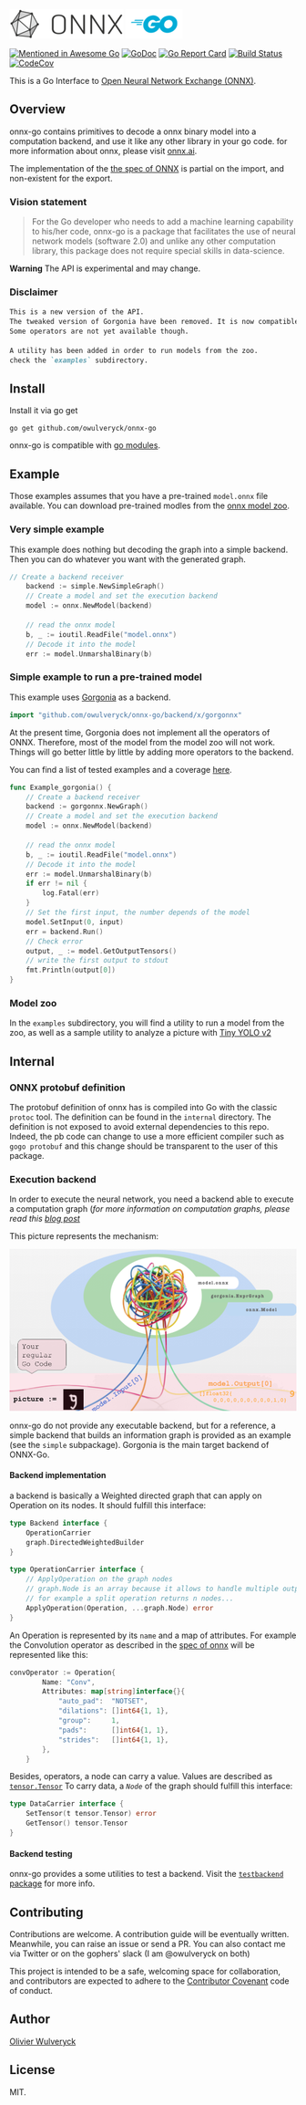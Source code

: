 ![ONNX Logo](vignettes/imgs/ONNX_logo_main.png) ![Go Logo](vignettes/imgs/Go-Logo_Blue.png)

[![Mentioned in Awesome Go](https://awesome.re/mentioned-badge.svg)](https://github.com/avelino/awesome-go#machine-learning) [![GoDoc](https://godoc.org/github.com/owulveryck/onnx-go?status.svg)](https://godoc.org/github.com/owulveryck/onnx-go) [![Go Report Card](https://goreportcard.com/badge/github.com/owulveryck/onnx-go)](https://goreportcard.com/report/github.com/owulveryck/onnx-go)
[![Build Status](https://travis-ci.com/owulveryck/onnx-go.svg?branch=master)](https://travis-ci.com/owulveryck/onnx-go)
[![CodeCov](https://codecov.io/gh/owulveryck/onnx-go/branch/master/graph/badge.svg)](https://codecov.io/gh/owulveryck/onnx-go)


This is a Go Interface to [Open Neural Network Exchange (ONNX)](https://onnx.ai/).

## Overview 
onnx-go contains primitives to decode a onnx binary model into a computation backend, and use it like any other library in your go code.
for more information about onnx, please visit [onnx.ai](https://onnx.ai).

The implementation of the [the spec of ONNX](https://github.com/onnx/onnx/blob/master/docs/IR.md) is partial on the import, and non-existent for the export.

### Vision statement

> For the Go developer who needs to add a machine learning capability to his/her code, 
> onnx-go is a package that facilitates the use of neural network models (software 2.0) 
> and unlike any other computation library, this package does not require special skills in data-science.

**Warning** The API is experimental and may change.

### Disclaimer
[embedmd]:# (RELNOTES.md)
```md
This is a new version of the API.
The tweaked version of Gorgonia have been removed. It is now compatible with the master branch of Gorgonia.
Some operators are not yet available though.

A utility has been added in order to run models from the zoo.
check the `examples` subdirectory.
```


## Install

Install it via go get
```
go get github.com/owulveryck/onnx-go
```

onnx-go is compatible with [go modules](https://github.com/golang/go/wiki/Modules).


## Example

Those examples assumes that you have a pre-trained `model.onnx` file available.
You can download pre-trained modles from the [onnx model zoo](https://github.com/onnx/models).

### Very simple example

This example does nothing but decoding the graph into a simple backend.
Then you can do whatever you want with the generated graph.

[embedmd]:# (example_test.go /\/\/ Create/ /model.UnmarshalBinary.*/)
```go
// Create a backend receiver
	backend := simple.NewSimpleGraph()
	// Create a model and set the execution backend
	model := onnx.NewModel(backend)

	// read the onnx model
	b, _ := ioutil.ReadFile("model.onnx")
	// Decode it into the model
	err := model.UnmarshalBinary(b)
```

### Simple example to run a pre-trained model

This example uses [Gorgonia](https://github.com/gorgonia/gorgonia) as a backend. 

```go
import "github.com/owulveryck/onnx-go/backend/x/gorgonnx"
```

At the present time, Gorgonia does not implement all the operators of ONNX. Therefore, most of the model from the model zoo will not work.
Things will go better little by little by adding more operators to the backend.

You can find a list of tested examples and a coverage [here](https://github.com/owulveryck/onnx-go/blob/master/backend/x/gorgonnx/ONNX_COVERAGE.md).

[embedmd]:# (example_gorgonnx_test.go /func Ex/ /^}/)
```go
func Example_gorgonia() {
	// Create a backend receiver
	backend := gorgonnx.NewGraph()
	// Create a model and set the execution backend
	model := onnx.NewModel(backend)

	// read the onnx model
	b, _ := ioutil.ReadFile("model.onnx")
	// Decode it into the model
	err := model.UnmarshalBinary(b)
	if err != nil {
		log.Fatal(err)
	}
	// Set the first input, the number depends of the model
	model.SetInput(0, input)
	err = backend.Run()
	// Check error
	output, _ := model.GetOutputTensors()
	// write the first output to stdout
	fmt.Println(output[0])
}
```

### Model zoo

In the `examples` subdirectory, you will find a utility to run a model from the zoo, as well as a sample utility to analyze a picture with [Tiny YOLO v2](https://pjreddie.com/darknet/yolov2/)

## Internal

### ONNX protobuf definition 

The protobuf definition of onnx has is compiled into Go with the classic `protoc` tool. The definition can be found in the `internal` directory.
The definition is not exposed to avoid external dependencies to this repo. Indeed, the pb code can change to use a more efficient compiler such
as `gogo protobuf` and this change should be transparent to the user of this package.

### Execution backend

In order to execute the neural network, you need a backend able to execute a computation graph (_for more information on computation graphs, please read this [blog post](http://gopherdata.io/post/deeplearning_in_go_part_1/)_

This picture represents the mechanism:

![Schema](vignettes/imgs/schema.png)

onnx-go do not provide any executable backend, but for a reference, a simple backend that builds an information graph is provided as an example (see the `simple` subpackage).
Gorgonia is the main target backend of ONNX-Go.

#### Backend implementation

a backend is basically a Weighted directed graph that can apply on Operation on its nodes. It should fulfill this interface:

[embedmd]:# (backend.go /type Backend/ /}/)
```go
type Backend interface {
	OperationCarrier
	graph.DirectedWeightedBuilder
}
```

[embedmd]:# (backend.go /type OperationCarrier/ /}/)
```go
type OperationCarrier interface {
	// ApplyOperation on the graph nodes
	// graph.Node is an array because it allows to handle multiple output
	// for example a split operation returns n nodes...
	ApplyOperation(Operation, ...graph.Node) error
}
```

An Operation is represented by its `name` and a map of attributes. For example the Convolution operator as described in the [spec of onnx](https://github.com/onnx/onnx/blob/master/docs/Operators.md#Conv) will be represented like this:

[embedmd]:# (conv_example_test.go /convOperator/ /}$/)
```go
convOperator := Operation{
		Name: "Conv",
		Attributes: map[string]interface{}{
			"auto_pad":  "NOTSET",
			"dilations": []int64{1, 1},
			"group":     1,
			"pads":      []int64{1, 1},
			"strides":   []int64{1, 1},
		},
	}
```

Besides, operators, a node can carry a value. Values are described as [`tensor.Tensor`](https://godoc.org/gorgonia.org/tensor#Tensor)
To carry data, a *`Node`* of the graph should fulfill this interface:

[embedmd]:# (node.go /type DataCarrier/ /}/)
```go
type DataCarrier interface {
	SetTensor(t tensor.Tensor) error
	GetTensor() tensor.Tensor
}
```

#### Backend testing

onnx-go provides a some utilities to test a backend. Visit the [`testbackend` package](backend/testbackend) for more info.

## Contributing

Contributions are welcome. A contribution guide will be eventually written. Meanwhile, you can raise an issue or send a PR.
You can also contact me via Twitter or on the gophers' slack (I am @owulveryck on both)

This project is intended to be a safe, welcoming space for collaboration, and
contributors are expected to adhere to the [Contributor Covenant](http://contributor-covenant.org) code of conduct.

## Author

[Olivier Wulveryck](https://about.me/owulveryck/getstarted)

## License

MIT.
